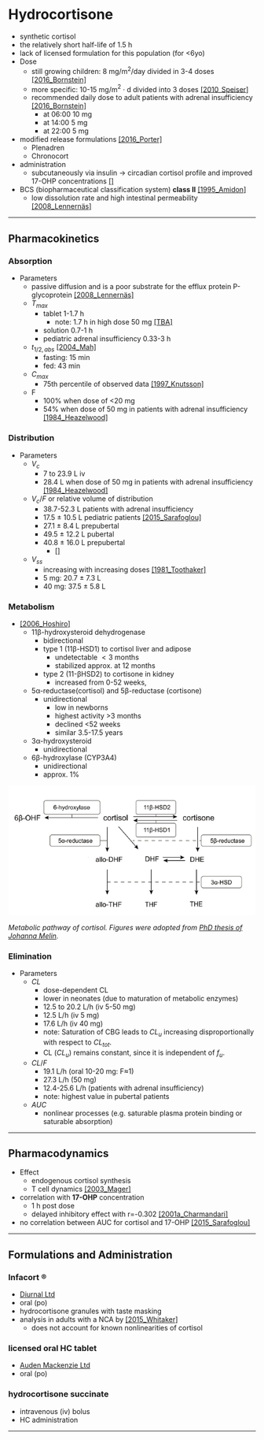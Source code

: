 # Hydrocortisone 
* synthetic cortisol
* the relatively short half-life of 1.5 h
* lack of licensed formulation for this population (for <6yo)
* Dose
    + still growing children: 8 mg/m$^2$/day divided in 3-4 doses [[2016_Bornstein]](https://doi.org/10.1210/jc.2015-1710)
    + more specific:  10-15 mg/m$^2$ · d divided into 3 doses [[2010_Speiser]](https://doi.org/10.1210/jc.2009-2631)
    + recommended daily dose to adult patients with adrenal insufficiency [[2016_Bornstein]](https://doi.org/10.1210/jc.2015-1710)
      + at 06:00 10 mg
      + at 14:00 5 mg
      + at 22:00 5 mg 
* modified release formulations [[2016_Porter]](https://doi.org/10.1136/archdischild-2015-309538)
    + Plenadren 
    + Chronocort
* administration 
    + subcutaneously via insulin -> circadian cortisol profile and improved 17-OHP concentrations [[]](../articles/2014_Hindmarsh.pdf)
* BCS (biopharmaceutical classification system) **class II** [[1995_Amidon]](https://doi.org/10.1023/a:1016212804288)
    + low dissolution rate and high intestinal permeability [[2008_Lennernäs]](https://doi.org/10.1517/17425255.4.6.749)

---

## Pharmacokinetics
### Absorption
* Parameters
    + passive diffusion and is a poor substrate for the efflux protein P-glycoprotein [[2008_Lennernäs]](https://doi.org/10.1517/17425255.4.6.749)
    + $T_{max}$
        - tablet 1-1.7 h 
            - note: 1.7 h in high dose 50 mg [[TBA]]()
        - solution 0.7-1 h
        - pediatric adrenal insufficiency 0.33-3 h
    + $t_{1/2,abs}$ [[2004_Mah]](10.1111/j.1365-2265.2004.02106.x)
        - fasting: 15 min
        - fed: 43 min 
    + $C_{max}$
        - 75th percentile of observed data [[1997_Knutsson]](https://doi.org/10.1210/jcem.82.2.3769)
    + F 
        - 100% when dose of <20 mg
        - 54% when dose of 50 mg in patients with adrenal insufficiency [[1984_Heazelwood]](https://doi.org/10.1111/j.1365-2125.1984.tb04999.x)
### Distribution
* Parameters
    + $V_{c}$
        - 7 to 23.9 L iv
        - 28.4 L when dose of 50 mg in patients with adrenal insufficiency [[1984_Heazelwood]](https://doi.org/10.1111/j.1365-2125.1984.tb04999.x)
    + $V_{c}/F$ or relative volume of distribution
        - 38.7-52.3 L patients with adrenal insufficiency
        - 17.5 ± 10.5 L pediatric patients [[2015_Sarafoglou]](https://doi.org/10.1097/jim.0000000000000121)
        - 27.1 ± 8.4 L prepubertal 
        - 49.5 ± 12.2 L pubertal
        - 40.8 ± 16.0 L prepubertal
            - [[]](../articles/2001a_Charmandari.pdf)
    + $V_{ss}$
        - increasing with increasing doses [[1981_Toothaker]](https://doi.org/10.1007/bf01062332)
        - 5 mg: 20.7 ± 7.3 L
        - 40 mg: 37.5 ± 5.8 L
### Metabolism
* [[2006_Hoshiro]](https://doi.org/10.1111/j.1365-2265.2005.02412.x)
    + 11β-hydroxysteroid dehydrogenase
        - bidirectional 
        - type 1 (11β-HSD1) to cortisol liver and adipose
            - undetectable $<3$ months
            - stabilized approx. at 12 months
        - type 2 (11-βHSD2) to cortisone in kidney
            - increased from 0-52 weeks,
    + 5α-reductase(cortisol) and 5β-reductase (cortisone)
        - unidirectional
            - low in newborns 
            - highest activity >3 months
            - declined <52 weeks 
            - similar 3.5-17.5 years 
    + 3α-hydroxysteroid
        - unidirectional
    + 6β-hydroxylase (CYP3A4)
        - unidirectional
        - approx. 1%

![Cortisol](./screenshots/cortisol_metabolic_pathways.png)

*Metabolic pathway of cortisol. Figures were adopted from [PhD thesis of Johanna Melin](https://refubium.fu-berlin.de/handle/fub188/23620).*

### Elimination      
* Parameters
    + $CL$
        - dose-dependent CL
        - lower in neonates (due to maturation of metabolic enzymes)
        - 12.5 to 20.2 L/h (iv 5-50 mg)
        - 12.5 L/h (iv 5 mg)
        - 17.6 L/h (iv 40 mg)
        - note: Saturation of CBG leads to $CL_u$ increasing disproportionally with respect to $CL_{tot}$.
        - CL ($CL_u$)  remains constant, since it is independent of $f_u$.
    + $CL/F$
        - 19.1 L/h (oral 10-20 mg: F≈1)
        - 27.3 L/h (50 mg)
        - 12.4-25.6 L/h (patients with adrenal insufficiency)
        - note: highest value in pubertal patients
    + $AUC$
        - nonlinear processes (e.g. saturable plasma protein binding or saturable absorption)

---

## Pharmacodynamics
* Effect
    + endogenous cortisol synthesis
    + T cell dynamics [[2003_Mager]](https://doi.org/10.1177/0091270003258651)
* correlation with **17-OHP** concentration 
    + 1 h post dose
    + delayed inhibitory effect with r=-0.302 [[2001a_Charmandari]](https://doi.org/10.1210/jcem.86.6.7522)
* no correlation between AUC for cortisol and 17-OHP [[2015_Sarafoglou]](https://doi.org/10.1097/jim.0000000000000121)

---

## Formulations and Administration 
### Infacort ®
* <u>Diurnal Ltd</u>
* oral (po)
* hydrocortisone granules with taste masking
* analysis in adults with a NCA by [[2015_Whitaker]](https://doi.org/10.1210/jc.2014-4060)
  * does not account for known nonlinearities of cortisol

### licensed oral HC tablet
* <u>Auden Mackenzie Ltd</u>
* oral (po)

### hydrocortisone succinate
* intravenous (iv) bolus 
* HC administration
---
